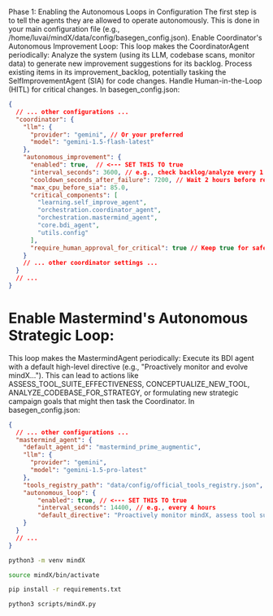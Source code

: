Phase 1: Enabling the Autonomous Loops in Configuration
The first step is to tell the agents they are allowed to operate autonomously. This is done in your main configuration file (e.g., /home/luvai/mindX/data/config/basegen_config.json).
Enable Coordinator's Autonomous Improvement Loop:
This loop makes the CoordinatorAgent periodically:
Analyze the system (using its LLM, codebase scans, monitor data) to generate new improvement suggestions for its backlog.
Process existing items in its improvement_backlog, potentially tasking the SelfImprovementAgent (SIA) for code changes.
Handle Human-in-the-Loop (HITL) for critical changes.
In basegen_config.json:
```.json
{
  // ... other configurations ...
  "coordinator": {
    "llm": {
      "provider": "gemini", // Or your preferred
      "model": "gemini-1.5-flash-latest"
    },
    "autonomous_improvement": {
      "enabled": true,  // <--- SET THIS TO true
      "interval_seconds": 3600, // e.g., check backlog/analyze every 1 hour
      "cooldown_seconds_after_failure": 7200, // Wait 2 hours before retrying a failed component
      "max_cpu_before_sia": 85.0,
      "critical_components": [
        "learning.self_improve_agent",
        "orchestration.coordinator_agent",
        "orchestration.mastermind_agent",
        "core.bdi_agent",
        "utils.config"
      ],
      "require_human_approval_for_critical": true // Keep true for safety
    }
    // ... other coordinator settings ...
  }
  // ...
}
```
# Enable Mastermind's Autonomous Strategic Loop:
This loop makes the MastermindAgent periodically:
Execute its BDI agent with a default high-level directive (e.g., "Proactively monitor and evolve mindX...").
This can lead to actions like ASSESS_TOOL_SUITE_EFFECTIVENESS, CONCEPTUALIZE_NEW_TOOL, ANALYZE_CODEBASE_FOR_STRATEGY, or formulating new strategic campaign goals that might then task the Coordinator.
In basegen_config.json:
```json
{
  // ... other configurations ...
  "mastermind_agent": {
    "default_agent_id": "mastermind_prime_augmentic",
    "llm": {
      "provider": "gemini",
      "model": "gemini-1.5-pro-latest"
    },
    "tools_registry_path": "data/config/official_tools_registry.json",
    "autonomous_loop": {
        "enabled": true, // <--- SET THIS TO true
        "interval_seconds": 14400, // e.g., every 4 hours
        "default_directive": "Proactively monitor mindX, assess tool suite effectiveness, identify strategic evolutionary opportunities for components and tools, and initiate campaigns to enhance overall system health, capabilities, and efficiency based on current state and long-term goals."
    }
  }
  // ...
}
```
```bash
python3 -m venv mindX
```
```bash
source mindX/bin/activate
```
```bash
pip install -r requirements.txt
```
```bash
python3 scripts/mindX.py
```
